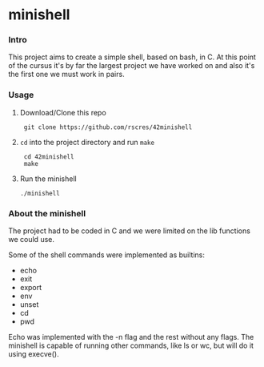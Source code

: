 # minishell
### Intro
This project aims to create a simple shell, based on bash, in C. At this point of the cursus it's by far the largest project we have worked on and also it's the first one we must work in pairs.

### Usage
1. Download/Clone this repo

        git clone https://github.com/rscres/42minishell
2. `cd` into the project directory and run `make`

        cd 42minishell
        make
3. Run the minishell
   
       ./minishell

### About the minishell
The project had to be coded in C and we were limited on the lib functions we could use.

Some of the shell commands were implemented as builtins:
  - echo
  - exit
  - export
  - env
  - unset
  - cd
  - pwd

Echo was implemented with the -n flag and the rest without any flags. The minishell is capable of running other commands, like ls or wc, but will do it using execve().

